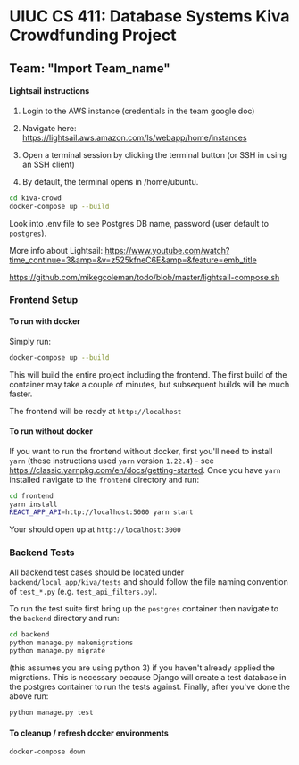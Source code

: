 # UIUC CS 411: Database Systems Kiva Crowdfunding Project
## Team: "Import Team_name"


#### Lightsail instructions

1. Login to the AWS instance (credentials in the team google doc)

2. Navigate here:
https://lightsail.aws.amazon.com/ls/webapp/home/instances

3. Open a terminal session by clicking the terminal button (or SSH in using an SSH client)

4. By default, the terminal opens in /home/ubuntu.

```bash
cd kiva-crowd
docker-compose up --build
```

Look into .env file to see Postgres DB name, password (user default to `postgres`).


More info about Lightsail:
https://www.youtube.com/watch?time_continue=3&amp=&v=z525kfneC6E&amp=&feature=emb_title

https://github.com/mikegcoleman/todo/blob/master/lightsail-compose.sh

### Frontend Setup

#### To run with docker

Simply run:

```bash
docker-compose up --build
```

This will build the entire project including the frontend. The first build of the container may take a couple of minutes,
but subsequent builds will be much faster.

The frontend will be ready at `http://localhost`

#### To run without docker

If you want to run the frontend without docker, first you'll need to install `yarn` (these instructions used `yarn`
version `1.22.4`) - see https://classic.yarnpkg.com/en/docs/getting-started. Once you have `yarn` installed navigate
to the `frontend` directory and run:

```bash
cd frontend
yarn install
REACT_APP_API=http://localhost:5000 yarn start
```

Your should open up at `http://localhost:3000`

### Backend Tests

All backend test cases should be located under `backend/local_app/kiva/tests` and should follow the file naming
convention of `test_*.py` (e.g. `test_api_filters.py`).

To run the test suite first bring up the `postgres` container then navigate to the `backend` directory and run:

```bash
cd backend
python manage.py makemigrations
python manage.py migrate
```

(this assumes you are using python 3) if you haven't already applied the migrations. This is necessary because
Django will create a test database in the postgres container to run the tests against. Finally, after you've
done the above run:

```bash
python manage.py test
```
#### To cleanup / refresh docker environments

```bash
docker-compose down
```
